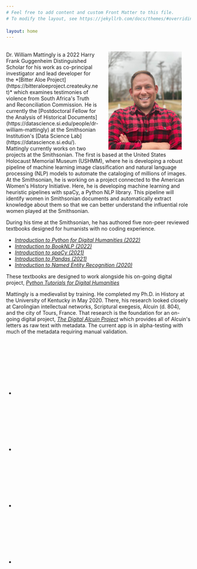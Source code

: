```yaml
---
# Feel free to add content and custom Front Matter to this file.
# To modify the layout, see https://jekyllrb.com/docs/themes/#overriding-theme-defaults

layout: home
---
```

<br>
<img src="/images/wjb mattingly.jpg" align="right" width="200px" hspace="25"/>
Dr. William Mattingly is a 2022 Harry Frank Guggenheim Distinguished Scholar for his work as co-principal investigator and lead developer for the *[Bitter Aloe Project](https://bitteraloeproject.createuky.net)* which examines testimonies of violence from South Africa's Truth and Reconciliation Commission. He is currently the [Postdoctoral Fellow for the Analysis of Historical Documents](https://datascience.si.edu/people/dr-william-mattingly) at the Smithsonian Institution's [Data Science Lab](https://datascience.si.edu/). Mattingly currently works on two projects at the Smithsonian. The first is based at the United States Holocaust Memorial Museum (USHMM), where he is developing a robust pipeline of machine learning image classification and natural language processing (NLP) models to automate the cataloging of millions of images. At the Smithsonian, he is working on a project connected to the American Women's History Initiative. Here, he is developing machine learning and heuristic pipelines with spaCy, a Python NLP library. This pipeline will identify women in Smithsonian documents and automatically extract knowledge about them so that we can better understand the influential role women played at the Smithsonian.
<br clear="center"/>

During his time at the Smithsonian, he has authored five non-peer reviewed textbooks designed for humanists with no coding experience.

- *[Introduction to Python for Digital Humanities (2022)](https://python-textbook.pythonhumanities.com)*
- *[Introduction to BookNLP (2022)](https://booknlp.pythonhumanities.com)*
- *[Introduction to spaCy (2021)](https://spacy.pythonhumanities.com)*
- *[Introduction to Pandas (2021)](https://pandas.pythonhumanities.com)*
- *[Introduction to Named Entity Recognition (2020)](https://ner.pythonhumanities.com)*

These textbooks are designed to work alongside his on-going digital project, *[Python Tutorials for Digital Humanities](https://www.youtube.com/pythontutorialsfordigitalhumanities)*

Mattingly is a medievalist by training. He completed my Ph.D. in History at the University of Kentucky in May 2020. There, his research looked closely at Carolingian intellectual networks, Scriptural exegesis, Alcuin (d. 804), and the city of Tours, France. That research is the foundation for an on-going digital project, *[The Digital Alcuin Project](https:\\www.digitalalcuin.com)* which provides all of Alcuin's letters as raw text with metadata. The current app is in alpha-testing with much of the metadata requiring manual validation.
<br>
<div class="social-media">
<data class="u-url" href="/"></data>

<div class="wrapper">

  <div class="social-links">
    <ul class="social-media-list">
      <li><a rel="me" href="https://www.facebook.com/wjbmattingly" target="_blank" title="wjbmattingly">
    <svg class="svg-icon grey"><use xlink:href="/assets/minima-social-icons.svg#facebook"></use></svg>
    </a></li>
    <li><a rel="me" href="https://github.com/wjbmattingly" target="_blank" title="wjbmattingly">
    <svg class="svg-icon grey"><use xlink:href="/assets/minima-social-icons.svg#github"></use></svg></a>
      </li>
    <li>
      <a rel="me" href="https://twitter.com/wjb_mattingly" target="_blank" title="wjb_mattingly"><svg class="svg-icon grey">
      <use xlink:href="/assets/minima-social-icons.svg#twitter"></use></svg></a></li>
    <li><a rel="me" href="https://www.youtube.com/PythonTutorialsforDigitalHumanities" target="_blank" title="PythonTutorialsforDigitalHumanities"><svg class="svg-icon grey"><use xlink:href="/assets/minima-social-icons.svg#youtube"></use></svg></a>
    </li>
    </ul>
</div>

</div>

</div>
